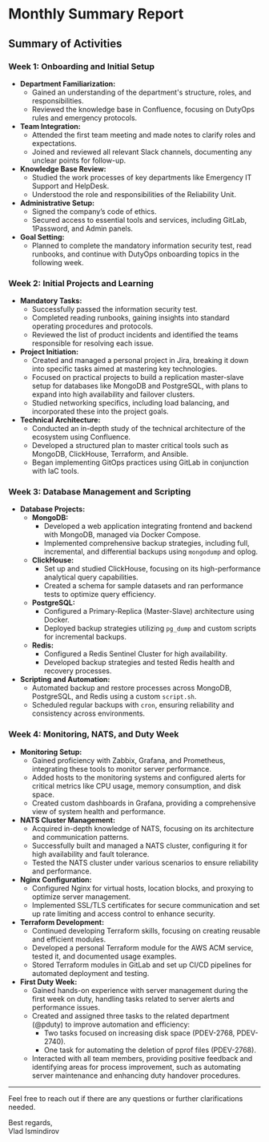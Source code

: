 # Monthly Summary Report

## Summary of Activities

### Week 1: Onboarding and Initial Setup
   - **Department Familiarization:**
     - Gained an understanding of the department's structure, roles, and responsibilities.
     - Reviewed the knowledge base in Confluence, focusing on DutyOps rules and emergency protocols.
   - **Team Integration:**
     - Attended the first team meeting and made notes to clarify roles and expectations.
     - Joined and reviewed all relevant Slack channels, documenting any unclear points for follow-up.
   - **Knowledge Base Review:**
     - Studied the work processes of key departments like Emergency IT Support and HelpDesk.
     - Understood the role and responsibilities of the Reliability Unit.
   - **Administrative Setup:**
     - Signed the company’s code of ethics.
     - Secured access to essential tools and services, including GitLab, 1Password, and Admin panels.
   - **Goal Setting:**
     - Planned to complete the mandatory information security test, read runbooks, and continue with DutyOps onboarding topics in the following week.

### Week 2: Initial Projects and Learning
   - **Mandatory Tasks:**
     - Successfully passed the information security test.
     - Completed reading runbooks, gaining insights into standard operating procedures and protocols.
     - Reviewed the list of product incidents and identified the teams responsible for resolving each issue.
   - **Project Initiation:**
     - Created and managed a personal project in Jira, breaking it down into specific tasks aimed at mastering key technologies.
     - Focused on practical projects to build a replication master-slave setup for databases like MongoDB and PostgreSQL, with plans to expand into high availability and failover clusters.
     - Studied networking specifics, including load balancing, and incorporated these into the project goals.
   - **Technical Architecture:**
     - Conducted an in-depth study of the technical architecture of the ecosystem using Confluence.
     - Developed a structured plan to master critical tools such as MongoDB, ClickHouse, Terraform, and Ansible.
     - Began implementing GitOps practices using GitLab in conjunction with IaC tools.

### Week 3: Database Management and Scripting
   - **Database Projects:**
     - **MongoDB:**
       - Developed a web application integrating frontend and backend with MongoDB, managed via Docker Compose.
       - Implemented comprehensive backup strategies, including full, incremental, and differential backups using `mongodump` and oplog.
     - **ClickHouse:**
       - Set up and studied ClickHouse, focusing on its high-performance analytical query capabilities.
       - Created a schema for sample datasets and ran performance tests to optimize query efficiency.
     - **PostgreSQL:**
       - Configured a Primary-Replica (Master-Slave) architecture using Docker.
       - Deployed backup strategies utilizing `pg_dump` and custom scripts for incremental backups.
     - **Redis:**
       - Configured a Redis Sentinel Cluster for high availability.
       - Developed backup strategies and tested Redis health and recovery processes.
   - **Scripting and Automation:**
     - Automated backup and restore processes across MongoDB, PostgreSQL, and Redis using a custom `script.sh`.
     - Scheduled regular backups with `cron`, ensuring reliability and consistency across environments.

### Week 4: Monitoring, NATS, and Duty Week
   - **Monitoring Setup:**
     - Gained proficiency with Zabbix, Grafana, and Prometheus, integrating these tools to monitor server performance.
     - Added hosts to the monitoring systems and configured alerts for critical metrics like CPU usage, memory consumption, and disk space.
     - Created custom dashboards in Grafana, providing a comprehensive view of system health and performance.
   - **NATS Cluster Management:**
     - Acquired in-depth knowledge of NATS, focusing on its architecture and communication patterns.
     - Successfully built and managed a NATS cluster, configuring it for high availability and fault tolerance.
     - Tested the NATS cluster under various scenarios to ensure reliability and performance.
   - **Nginx Configuration:**
     - Configured Nginx for virtual hosts, location blocks, and proxying to optimize server management.
     - Implemented SSL/TLS certificates for secure communication and set up rate limiting and access control to enhance security.
   - **Terraform Development:**
     - Continued developing Terraform skills, focusing on creating reusable and efficient modules.
     - Developed a personal Terraform module for the AWS ACM service, tested it, and documented usage examples.
     - Stored Terraform modules in GitLab and set up CI/CD pipelines for automated deployment and testing.
   - **First Duty Week:**
     - Gained hands-on experience with server management during the first week on duty, handling tasks related to server alerts and performance issues.
     - Created and assigned three tasks to the related department (@pduty) to improve automation and efficiency:
       - Two tasks focused on increasing disk space (PDEV-2768, PDEV-2740).
       - One task for automating the deletion of pprof files (PDEV-2768).
     - Interacted with all team members, providing positive feedback and identifying areas for process improvement, such as automating server maintenance and enhancing duty handover procedures.

---

Feel free to reach out if there are any questions or further clarifications needed.

Best regards,  
Vlad Ismindirov